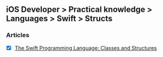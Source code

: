 ## iOS Developer > Practical knowledge > Languages > Swift > Structs

### Articles
- [x] [The Swift Programming Language: Classes and Structures](https://developer.apple.com/library/content/documentation/Swift/Conceptual/Swift_Programming_Language/ClassesAndStructures.html)



